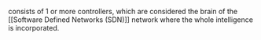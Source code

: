 consists of 1 or more controllers, which are considered the brain of the [[Software Defined Networks (SDN)]] network where the whole intelligence is incorporated.